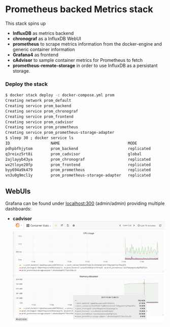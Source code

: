 # Prometheus backed Metrics stack

This stack spins up
 - **InfluxDB** as metrics backend
 - **chronograf** as a InfluxDB WebUI
 - **prometheus** to scrape metrics information from the docker-engine and generic container information
 - **Grafana4** as frontend
 - **cAdvisor** to sample container metrics for Prometheus to fetch
 - **prometheus-remote-storage** in order to use InfluxDB as a persistant storage.


### Deploy the stack

```bash
$ docker stack deploy -c docker-compose.yml prom
Creating network prom_default
Creating service prom_backend
Creating service prom_chronograf
Creating service prom_frontend
Creating service prom_cadvisor
Creating service prom_prometheus
Creating service prom_prometheus-storage-adapter
$ sleep 30 ; docker service ls
ID                  NAME                              MODE                REPLICAS            IMAGE                                         PORTS
pdhpbfhjytom        prom_backend                      replicated          1/1                 qnib/plain-influxdb:1.3.7                     *:2003->2003/tcp,*:4242->4242/tcp,*:8086->8086/tcp
q3reixz5rt8i        prom_cadvisor                     global              1/1                 google/cadvisor:latest
2ajlayyb43ya        prom_chronograf                   replicated          1/1                 qnib/plain-chronograf:0.1.3.7                 *:8888->8888/tcp
wx2tloye20fp        prom_frontend                     replicated          1/1                 qnib/plain-grafana4:4.6.1-4                    *:3000->3000/tcp
byy694a9k479        prom_prometheus                   replicated          1/1                 qnib/plain-prometheus:latest                  *:9090->9090/tcp
vn3u0g9mcl1y        prom_prometheus-storage-adapter   replicated          1/1                 qnib/plain-prometheus-remote-storage:latest
```

## WebUIs

Grafana can be found under [localhost:300](http//localhost:3000) (admin/admin) providing multiple dashboards:

- **cadvisor** ![](./pics/grafana_container_stats.png)
